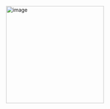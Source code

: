<img width="267" alt="image" src="https://user-images.githubusercontent.com/86466557/208234907-2d7e977c-a782-414b-94f8-19590015a443.png">
